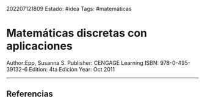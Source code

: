 202207121809
Estado: #idea 
Tags: #matemáticas

# Matemáticas discretas con aplicaciones
Author:Epp, Susanna S.
Publisher: CENGAGE Learning
ISBN: 978-0-495-39132-6
Edition: 4ta Edición
Year: Oct 2011

---
## Referencias
